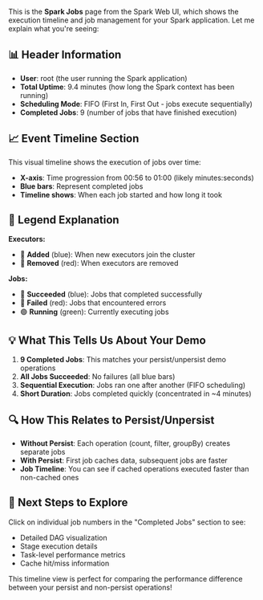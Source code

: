 This is the **Spark Jobs** page from the Spark Web UI, which shows the execution timeline and job management for your Spark application. Let me explain what you're seeing:

## 📊 **Header Information**
- **User**: root (the user running the Spark application)
- **Total Uptime**: 9.4 minutes (how long the Spark context has been running)
- **Scheduling Mode**: FIFO (First In, First Out - jobs execute sequentially)
- **Completed Jobs**: 9 (number of jobs that have finished execution)

## 📈 **Event Timeline Section**
This visual timeline shows the execution of jobs over time:

- **X-axis**: Time progression from 00:56 to 01:00 (likely minutes:seconds)
- **Blue bars**: Represent completed jobs
- **Timeline shows**: When each job started and how long it took

## 🎯 **Legend Explanation**

**Executors:**
- 🔵 **Added** (blue): When new executors join the cluster
- 🔴 **Removed** (red): When executors are removed

**Jobs:**
- 🔵 **Succeeded** (blue): Jobs that completed successfully
- 🔴 **Failed** (red): Jobs that encountered errors
- 🟢 **Running** (green): Currently executing jobs

## 💡 **What This Tells Us About Your Demo**

1. **9 Completed Jobs**: This matches your persist/unpersist demo operations
2. **All Jobs Succeeded**: No failures (all blue bars)
3. **Sequential Execution**: Jobs ran one after another (FIFO scheduling)
4. **Short Duration**: Jobs completed quickly (concentrated in ~4 minutes)

## 🔍 **How This Relates to Persist/Unpersist**

- **Without Persist**: Each operation (count, filter, groupBy) creates separate jobs
- **With Persist**: First job caches data, subsequent jobs are faster
- **Job Timeline**: You can see if cached operations executed faster than non-cached ones

## 🚀 **Next Steps to Explore**
Click on individual job numbers in the "Completed Jobs" section to see:
- Detailed DAG visualization
- Stage execution details
- Task-level performance metrics
- Cache hit/miss information

This timeline view is perfect for comparing the performance difference between your persist and non-persist operations!
